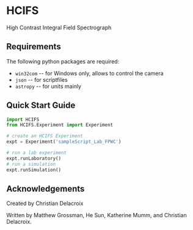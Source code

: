 # HCIFS
High Contrast Integral Field Spectrograph

Requirements
-------------------------------
The following python packages are required:
* ``win32com``	--	for Windows only, allows to control the camera
* ``json``		--	for scriptfiles
* ``astropy``	--	for units mainly


Quick Start Guide
-------------------------------

```python
import HCIFS
from HCIFS.Experiment import Experiment

# create an HCIFS Experiment 
expt = Experiment('sampleScript_Lab_FPWC')

# run a lab experiment
expt.runLaboratory()
# run a simulation
expt.runSimulation()
```

Acknowledgements
-------------------------------
Created by Christian Delacroix

Written by Matthew Grossman, He Sun, Katherine Mumm, and Christian Delacroix.
